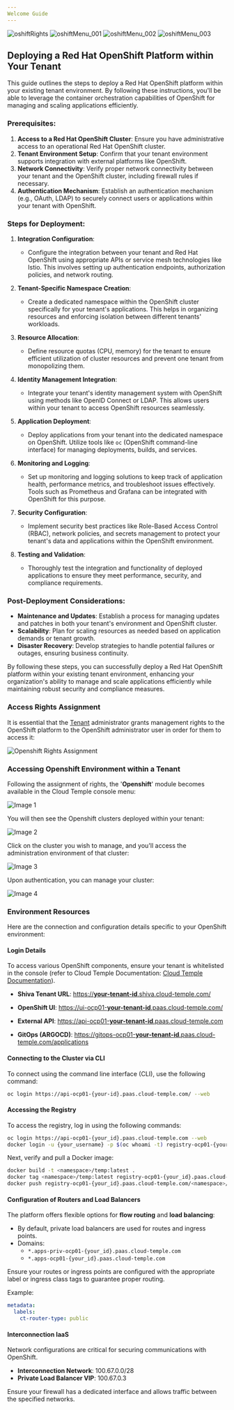 ```yaml
---
Welcome Guide
---
```


![oshiftRights](./images/oshift_rights.png)
![oshiftMenu_001](./images/oshift_menu_001.png)
![oshiftMenu_002](./images/oshift_menu_002.png)
![oshiftMenu_003](./images/oshift_menu_003.png)

## Deploying a Red Hat OpenShift Platform within Your Tenant

This guide outlines the steps to deploy a Red Hat OpenShift platform within your existing tenant environment. By following these instructions, you'll be able to leverage the container orchestration capabilities of OpenShift for managing and scaling applications efficiently.

### Prerequisites:
1. **Access to a Red Hat OpenShift Cluster**: Ensure you have administrative access to an operational Red Hat OpenShift cluster.
2. **Tenant Environment Setup**: Confirm that your tenant environment supports integration with external platforms like OpenShift.
3. **Network Connectivity**: Verify proper network connectivity between your tenant and the OpenShift cluster, including firewall rules if necessary.
4. **Authentication Mechanism**: Establish an authentication mechanism (e.g., OAuth, LDAP) to securely connect users or applications within your tenant with OpenShift.

### Steps for Deployment:

1. **Integration Configuration**:
   - Configure the integration between your tenant and Red Hat OpenShift using appropriate APIs or service mesh technologies like Istio. This involves setting up authentication endpoints, authorization policies, and network routing.
   
2. **Tenant-Specific Namespace Creation**:
   - Create a dedicated namespace within the OpenShift cluster specifically for your tenant's applications. This helps in organizing resources and enforcing isolation between different tenants' workloads.

3. **Resource Allocation**:
   - Define resource quotas (CPU, memory) for the tenant to ensure efficient utilization of cluster resources and prevent one tenant from monopolizing them.

4. **Identity Management Integration**:
   - Integrate your tenant's identity management system with OpenShift using methods like OpenID Connect or LDAP. This allows users within your tenant to access OpenShift resources seamlessly.

5. **Application Deployment**:
   - Deploy applications from your tenant into the dedicated namespace on OpenShift. Utilize tools like `oc` (OpenShift command-line interface) for managing deployments, builds, and services.

6. **Monitoring and Logging**:
   - Set up monitoring and logging solutions to keep track of application health, performance metrics, and troubleshoot issues effectively. Tools such as Prometheus and Grafana can be integrated with OpenShift for this purpose.

7. **Security Configuration**:
   - Implement security best practices like Role-Based Access Control (RBAC), network policies, and secrets management to protect your tenant's data and applications within the OpenShift environment.

8. **Testing and Validation**:
   - Thoroughly test the integration and functionality of deployed applications to ensure they meet performance, security, and compliance requirements.

### Post-Deployment Considerations:
- **Maintenance and Updates**: Establish a process for managing updates and patches in both your tenant's environment and OpenShift cluster.
- **Scalability**: Plan for scaling resources as needed based on application demands or tenant growth.
- **Disaster Recovery**: Develop strategies to handle potential failures or outages, ensuring business continuity.

By following these steps, you can successfully deploy a Red Hat OpenShift platform within your existing tenant environment, enhancing your organization's ability to manage and scale applications efficiently while maintaining robust security and compliance measures.

### Access Rights Assignment

It is essential that the [Tenant](../console/iam/concepts.md#tenant) administrator grants management rights to the OpenShift platform to the OpenShift administrator user in order for them to access it:

![Openshift Rights Assignment](oshiftRights)

### Accessing Openshift Environment within a Tenant

Following the assignment of rights, the '__Openshift__' module becomes available in the Cloud Temple console menu:

![Image 1](https://user-images.githubusercontent.com/58267049/183510322-12e0e0c8-b2a9-4f2d-9c6e-4e6e6d6e6e6d.png)

You will then see the Openshift clusters deployed within your tenant:

![Image 2](https://user-images.githubusercontent.com/58267049/183510323-b2a9c0e0-f2a9-4f2d-9c6e-4e6e6d6e6e6d.png)

Click on the cluster you wish to manage, and you'll access the administration environment of that cluster:

![Image 3](https://user-images.githubusercontent.com/58267049/183510324-c0e0d0e0-f2a9-4f2d-9c6e-4e6e6d6e6e6d.png)

Upon authentication, you can manage your cluster:

![Image 4](https://user-images.githubusercontent.com/58267049/183510325-d2a9c0e0-f2a9-4f2d-9c6e-4e6e6d6e6e6d.png)

### Environment Resources

Here are the connection and configuration details specific to your OpenShift environment:

#### Login Details

To access various OpenShift components, ensure your tenant is whitelisted in the console (refer to Cloud Temple Documentation: [Cloud Temple Documentation](https://docs.cloud-temple.com/)).

- __Shiva Tenant URL__:
  [https://**your-tenant-id**.shiva.cloud-temple.com/](https://**your-tenant-id**.shiva.cloud-temple.com/)

- __OpenShift UI__:
  [https://ui-ocp01-**your-tenant-id**.paas.cloud-temple.com/](https://ui-ocp01-**your-tenant-id**.paas.cloud-temple.com/)

- __External API__:
  [https://api-ocp01-**your-tenant-id**.paas.cloud-temple.com](https://api-ocp01-**your-tenant-id**.paas.cloud-temple.com)

- __GitOps (ARGOCD)__:
  [https://gitops-ocp01-**your-tenant-id**.paas.cloud-temple.com/applications](https://gitops-ocp01-**your-tenant-id**.paas.cloud-temple.com/applications)

#### Connecting to the Cluster via CLI

To connect using the command line interface (CLI), use the following command:

```bash
oc login https://api-ocp01-{your-id}.paas.cloud-temple.com/ --web
```

#### Accessing the Registry

To access the registry, log in using the following commands:

```bash
oc login https://api-ocp01-{your_id}.paas.cloud-temple.com --web
docker login -u {your_username} -p $(oc whoami -t) registry-ocp01-{your_id}.paas.cloud-temple.com
```

Next, verify and pull a Docker image:

```bash
docker build -t <namespace>/temp:latest .
docker tag <namespace>/temp:latest registry-ocp01-{your_id}.paas.cloud-temple.com/<namespace>/temp:latest
docker push registry-ocp01-{your_id}.paas.cloud-temple.com/<namespace>/temp:latest
```

#### Configuration of Routers and Load Balancers

The platform offers flexible options for __flow routing__ and __load balancing__:

- By default, private load balancers are used for routes and ingress points.
- Domains:
  - `*.apps-priv-ocp01-{your_id}.paas.cloud-temple.com`
  - `*.apps-ocp01-{your_id}.paas.cloud-temple.com`

Ensure your routes or ingress points are configured with the appropriate label or ingress class tags to guarantee proper routing.

Example:

```yaml
metadata:
  labels:
    ct-router-type: public
```

#### Interconnection IaaS

Network configurations are critical for securing communications with OpenShift.

- **Interconnection Network**: 100.67.0.0/28
- **Private Load Balancer VIP**: 100.67.0.3

Ensure your firewall has a dedicated interface and allows traffic between the specified networks.
